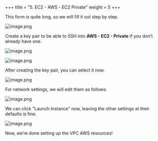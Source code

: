 +++
title = "5. EC2 - AWS - EC2 Private"
weight = 5
+++


This form is quite long, so we will fill it out step by step.


![image.png](/images/003-iii-setup-vpc-aws-resources/12-391153-image.png)


Create a key pair to be able to SSH into **AWS - EC2 - Private** if you don’t already have one.


![image.png](/images/003-iii-setup-vpc-aws-resources/12-562552-image.png)


![image.png](/images/003-iii-setup-vpc-aws-resources/12-729977-image.png)


After creating the key pair, you can select it now.


![image.png](/images/003-iii-setup-vpc-aws-resources/12-917932-image.png)


For network settings, we will edit them as follows:


![image.png](/images/003-iii-setup-vpc-aws-resources/12-372774-image.png)


We can click "Launch Instance" now, leaving the other settings at their defaults is fine.


![image.png](/images/003-iii-setup-vpc-aws-resources/12-993833-image.png)


Now, we’re done setting up the VPC AWS resources!


